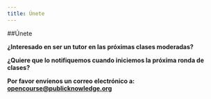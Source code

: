 ```yaml
---
title: Únete
---
```


##Únete

<b><p>¿Interesado en ser un tutor en las próximas clases moderadas?</p>

<p>¿Quiere que lo notifiquemos cuando iniciemos la próxima ronda de clases? </p>
<p>Por favor envíenos un correo electrónico a: <a href="opencourse@publicknowledge.org" target="_blank">opencourse@publicknowledge.org</a></p></b>
